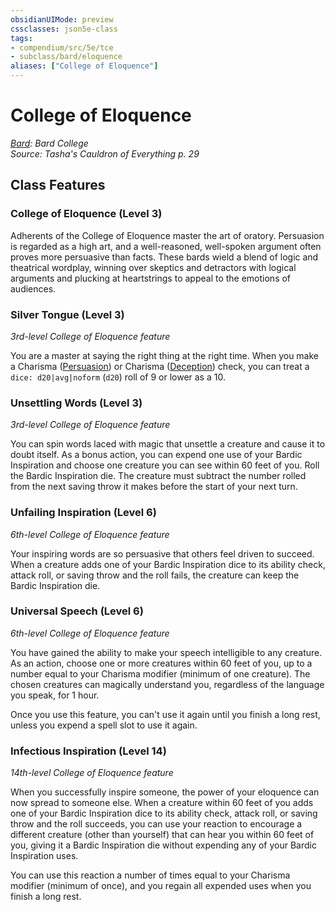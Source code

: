 ```yaml
---
obsidianUIMode: preview
cssclasses: json5e-class
tags:
- compendium/src/5e/tce
- subclass/bard/eloquence
aliases: ["College of Eloquence"]
---
```

# College of Eloquence
*[Bard](bard.md): Bard College*  
*Source: Tasha's Cauldron of Everything p. 29*  


## Class Features

### College of Eloquence (Level 3)

Adherents of the College of Eloquence master the art of oratory. Persuasion is regarded as a high art, and a well-reasoned, well-spoken argument often proves more persuasive than facts. These bards wield a blend of logic and theatrical wordplay, winning over skeptics and detractors with logical arguments and plucking at heartstrings to appeal to the emotions of audiences.

### Silver Tongue (Level 3)

*3rd-level College of Eloquence feature*

You are a master at saying the right thing at the right time. When you make a Charisma ([Persuasion](/3-Mechanics/CLI/rules/skills.md#Persuasion)) or Charisma ([Deception](/3-Mechanics/CLI/rules/skills.md#Deception)) check, you can treat a `dice: d20|avg|noform` (`d20`) roll of 9 or lower as a 10.

### Unsettling Words (Level 3)

*3rd-level College of Eloquence feature*

You can spin words laced with magic that unsettle a creature and cause it to doubt itself. As a bonus action, you can expend one use of your Bardic Inspiration and choose one creature you can see within 60 feet of you. Roll the Bardic Inspiration die. The creature must subtract the number rolled from the next saving throw it makes before the start of your next turn.

### Unfailing Inspiration (Level 6)

*6th-level College of Eloquence feature*

Your inspiring words are so persuasive that others feel driven to succeed. When a creature adds one of your Bardic Inspiration dice to its ability check, attack roll, or saving throw and the roll fails, the creature can keep the Bardic Inspiration die.

### Universal Speech (Level 6)

*6th-level College of Eloquence feature*

You have gained the ability to make your speech intelligible to any creature. As an action, choose one or more creatures within 60 feet of you, up to a number equal to your Charisma modifier (minimum of one creature). The chosen creatures can magically understand you, regardless of the language you speak, for 1 hour.

Once you use this feature, you can't use it again until you finish a long rest, unless you expend a spell slot to use it again.

### Infectious Inspiration (Level 14)

*14th-level College of Eloquence feature*

When you successfully inspire someone, the power of your eloquence can now spread to someone else. When a creature within 60 feet of you adds one of your Bardic Inspiration dice to its ability check, attack roll, or saving throw and the roll succeeds, you can use your reaction to encourage a different creature (other than yourself) that can hear you within 60 feet of you, giving it a Bardic Inspiration die without expending any of your Bardic Inspiration uses.

You can use this reaction a number of times equal to your Charisma modifier (minimum of once), and you regain all expended uses when you finish a long rest.